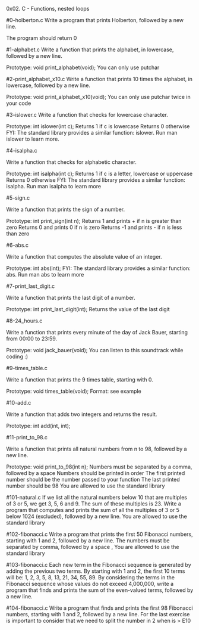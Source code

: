 0x02. C - Functions, nested loops

#0-holberton.c
Write a program that prints Holberton, followed by a new line.

The program should return 0

#1-alphabet.c
Write a function that prints the alphabet, in lowercase, followed by a new line.

Prototype: void print_alphabet(void);
You can only use putchar

#2-print_alphabet_x10.c
Write a function that prints 10 times the alphabet, in lowercase, followed by a new line.

Prototype: void print_alphabet_x10(void);
You can only use putchar twice in your code

#3-islower.c
Write a function that checks for lowercase character.

Prototype: int islower(int c);
Returns 1 if c is lowercase
Returns 0 otherwise
FYI: The standard library provides a similar function: islower. Run man islower to learn more.

#4-isalpha.c

Write a function that checks for alphabetic character.

Prototype: int isalpha(int c);
Returns 1 if c is a letter, lowercase or uppercase
Returns 0 otherwise
FYI: The standard library provides a similar function: isalpha. Run man isalpha to learn more

#5-sign.c

Write a function that prints the sign of a number.

Prototype: int print_sign(int n);
Returns 1 and prints + if n is greater than zero
Returns 0 and prints 0 if n is zero
Returns -1 and prints - if n is less than zero

#6-abs.c

Write a function that computes the absolute value of an integer.

Prototype: int abs(int);
FYI: The standard library provides a similar function: abs. Run man abs to learn more

#7-print_last_digit.c

Write a function that prints the last digit of a number.

Prototype: int print_last_digit(int);
Returns the value of the last digit

#8-24_hours.c

Write a function that prints every minute of the day of Jack Bauer, starting from 00:00 to 23:59.

Prototype: void jack_bauer(void);
You can listen to this soundtrack while coding :)

#9-times_table.c

Write a function that prints the 9 times table, starting with 0.

Prototype: void times_table(void);
Format: see example

#10-add.c

Write a function that adds two integers and returns the result.

Prototype: int add(int, int);

#11-print_to_98.c

Write a function that prints all natural numbers from n to 98, followed by a new line.

Prototype: void print_to_98(int n);
Numbers must be separated by a comma, followed by a space
Numbers should be printed in order
The first printed number should be the number passed to your function
The last printed number should be 98
You are allowed to use the standard library

#101-natural.c
If we list all the natural numbers below 10 that are multiples of 3 or 5, we get 3, 5, 6 and 9. The sum of these multiples is 23. Write a program that computes and prints the sum of all the multiples of 3 or 5 below 1024 (excluded), followed by a new line.
You are allowed to use the standard library

#102-fibonacci.c
Write a program that prints the first 50 Fibonacci numbers, starting with 1 and 2, followed by a new line.
The numbers must be separated by comma, followed by a space , 
You are allowed to use the standard library

#103-fibonacci.c
Each new term in the Fibonacci sequence is generated by adding the previous two terms. By starting with 1 and 2, the first 10 terms will be: 1, 2, 3, 5, 8, 13, 21, 34, 55, 89. By considering the terms in the Fibonacci sequence whose values do not exceed 4,000,000, write a program that finds and prints the sum of the even-valued terms, followed by a new line.


#104-fibonacci.c
Write a program that finds and prints the first 98 Fibonacci numbers, starting with 1 and 2, followed by a new line.
For the last exercise is important to consider that we need to split the number in 2 when is > E10
